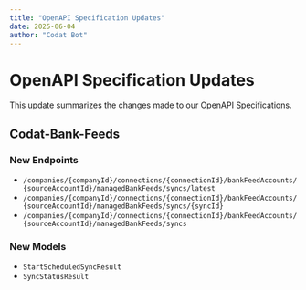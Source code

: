 ```yaml
---
title: "OpenAPI Specification Updates"
date: 2025-06-04
author: "Codat Bot"
---
```


# OpenAPI Specification Updates

This update summarizes the changes made to our OpenAPI Specifications.


## Codat-Bank-Feeds


### New Endpoints

- `/companies/{companyId}/connections/{connectionId}/bankFeedAccounts/{sourceAccountId}/managedBankFeeds/syncs/latest`
- `/companies/{companyId}/connections/{connectionId}/bankFeedAccounts/{sourceAccountId}/managedBankFeeds/syncs/{syncId}`
- `/companies/{companyId}/connections/{connectionId}/bankFeedAccounts/{sourceAccountId}/managedBankFeeds/syncs`

### New Models

- `StartScheduledSyncResult`
- `SyncStatusResult`
